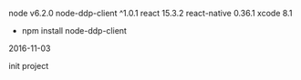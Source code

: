 node v6.2.0
node-ddp-client ^1.0.1
react 15.3.2
react-native 0.36.1
xcode 8.1

* npm install node-ddp-client

2016-11-03

init project



